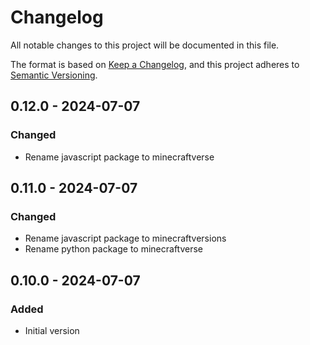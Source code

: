 # Changelog

All notable changes to this project will be documented in this file.

The format is based on [Keep a Changelog](https://keepachangelog.com/en/1.0.0/),
and this project adheres to [Semantic Versioning](https://semver.org/spec/v2.0.0.html).

## 0.12.0 - 2024-07-07
### Changed
- Rename javascript package to minecraftverse

## 0.11.0 - 2024-07-07
### Changed
- Rename javascript package to minecraftversions
- Rename python package to minecraftverse

## 0.10.0 - 2024-07-07
### Added
- Initial version
